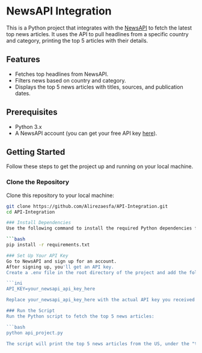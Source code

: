 
# NewsAPI Integration

This is a Python project that integrates with the [NewsAPI](https://newsapi.org/) to fetch the latest top news articles. It uses the API to pull headlines from a specific country and category, printing the top 5 articles with their details.

## Features
- Fetches top headlines from NewsAPI.
- Filters news based on country and category.
- Displays the top 5 news articles with titles, sources, and publication dates.

## Prerequisites

- Python 3.x
- A NewsAPI account (you can get your free API key [here](https://newsapi.org/)).

## Getting Started

Follow these steps to get the project up and running on your local machine.

### Clone the Repository

Clone this repository to your local machine:

```bash
git clone https://github.com/Alirezaesfa/API-Integration.git
cd API-Integration

### Install Dependencies
Use the following command to install the required Python dependencies from requirements.txt:

```bash
pip install -r requirements.txt

### Set Up Your API Key
Go to NewsAPI and sign up for an account.
After signing up, you'll get an API key.
Create a .env file in the root directory of the project and add the following line:

```ini
API_KEY=your_newsapi_api_key_here

Replace your_newsapi_api_key_here with the actual API key you received from NewsAPI.

### Run the Script
Run the Python script to fetch the top 5 news articles:

```bash
python api_project.py

The script will print the top 5 news articles from the US, under the "technology" category. You can change the country and category parameters in the script to get news for other regions or categories.
